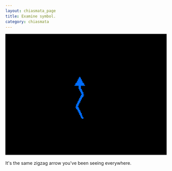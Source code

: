 ```yaml
---
layout: chiasmata_page
title: Examine symbol.
category: chiasmata
---
```


![012](/chiasmata/images/narrative/012.gif)

It's the same zigzag arrow you've been seeing everywhere.
